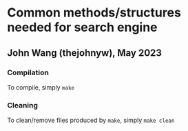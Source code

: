 # Common methods/structures needed for search engine
## John Wang (thejohnyw), May 2023

### Compilation

To compile, simply `make`

### Cleaning

To clean/remove files produced by `make`, simply `make clean`
